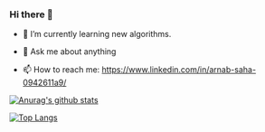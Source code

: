 ### Hi there 👋





- 🌱 I’m currently learning new algorithms.

- 💬 Ask me about anything
- 📫 How to reach me: https://www.linkedin.com/in/arnab-saha-0942611a9/

[![Anurag's github stats](https://github-readme-stats.vercel.app/api?username=arnab000&show_icons=true&theme=radical&count_private=true)](https://github.com/anuraghazra/github-readme-stats)


[![Top Langs](https://github-readme-stats.vercel.app/api/top-langs/?username=arnab000&layout=compact&theme=radical)](https://github.com/anuraghazra/github-readme-stats)
